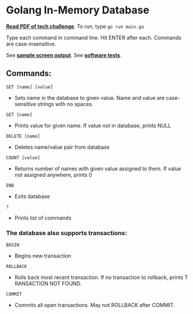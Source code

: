 # Golang In-Memory Database

**[Read PDF of tech challenge](https://github.com/rayning0/go-database/blob/master/TechAssessment.pdf)**. To run, type `go run main.go`

Type each command in command line. Hit ENTER after each. Commands are case-insensitive.

See **[sample screen output](https://github.com/rayning0/go-database/blob/master/output.txt)**. See **[software tests](https://github.com/rayning0/go-database/blob/master/src/db/db_test.go)**.

## Commands:

`SET [name] [value]`
- Sets name in the database to given value. Name and value are case-sensitive strings with no spaces.

`GET [name]`
- Prints value for given name. If value not in database, prints N​ULL

`DELETE [name]`
- Deletes name/value pair from database

`COUNT [value]`
- Returns number of names with given value assigned to them. If value not assigned anywhere, prints 0​

`END`
- Exits database

`?`
- Prints list of commands

### The database also supports transactions:

`BEGIN`
- Begins new transaction

`ROLLBACK`
- Rolls back most recent transaction. If no transaction to rollback, prints T​RANSACTION NOT FOUND.

`COMMIT`
- Commits ​all​ open transactions. May not ROLLBACK after COMMIT.
